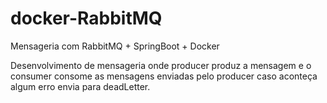 # docker-RabbitMQ

Mensageria com RabbitMQ + SpringBoot + Docker   

Desenvolvimento de mensageria onde producer produz a mensagem e o consumer consome as mensagens enviadas pelo producer caso aconteça algum erro envia para deadLetter.
